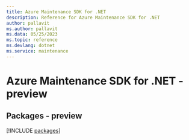 ```yaml
---
title: Azure Maintenance SDK for .NET
description: Reference for Azure Maintenance SDK for .NET
author: pallavit
ms.author: pallavit
ms.data: 05/25/2023
ms.topic: reference
ms.devlang: dotnet
ms.service: maintenance
---
```

# Azure Maintenance SDK for .NET - preview
## Packages - preview
[!INCLUDE [packages](maintenance-index.md)]